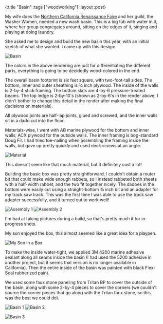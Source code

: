 {:title "Basin"
 :tags ["woodworking"]
 :layout :post}

My wife does the [Northern California Renaissance Faire](https://norcalrenfaire.com)
and her guild, the Washer Women, needed a new wash basin.
This is a big tub with water in it, where her group congregates
around, sitting on the edges of it, singing and playing at
doing laundry.

She asked me to design and build the new basin this year,
with an initial sketch of what she wanted. I came up with this
design: 

![Basin](/img/Basin_2022-Sep-14_02-57-35AM-000_CustomizedView15816825547.png)

The colors in the above rendering are just for differentiating
the different parts, everything is going to be decidedly
wood-colored in the end.

The overall basin footprint is six feet square, with two-foot-tall
sides. The bottom, inner and outer sheathing is &frac34; inch plywood. The
inside of the walls is 2-by-4 stick framing. The bottom slats are
4-by-6 pressure-treated beams. The top ledge is 2-by-10's
(shown as 2-by-6's in the render above, I didn't bother to
change this detail in the render after making the final
decisions on materials).

All plywood joints are half-lap joints, glued and screwed,
and the inner walls sit in a dado cut into the floor.

Materials-wise, I went with AB marine plywood for the
bottom and inner walls; ACX plywood for the outside
walls. The inner framing is bog-standard Doug Fir.
I had tried toe-nailing when assembling the framing
inside the walls, but gave up pretty quickly and used
deck screws at an angle.

<div class="center-img">

![Material](/img/IMG_6845.jpeg)

</div>

This doesn't seem like that much material, but it definitely
cost a lot!

Building the basic box was pretty straightforward. I couldn't
obtain a router bit that could make wide enough rabbets, so
I instead rabbeted both sheets with a half-width rabbet, and
the two fit together nicely. The dadoes in the bottom were
easily cut using a straight-bottom &frac34; inch bit and an
adapter for my track saw track. This was the first time I
was able to use the track saw adapter successfully, and it
turned out to work well!

<div class="center-img">

![Assembly 1](/img/68160951679__2A83A0E1-C1EA-4395-B4E2-1E3D8FC5BC6A.fullsizerender.jpeg)
![Assembly 2](/img/IMG_6849.jpeg)

</div>

I'm bad at taking pictures during a build, so that's pretty much
it for in-progress shots.

My son enjoyed the box, this almost seemed like a great idea
for a playpen.

<div class="center-img">

![My Son in a Box](/img/IMG_6853.jpeg)

</div>

To make the inside water-tight, we applied 3M 4200 marine adhesive
sealant along all seams inside the basin (I had used the 5200 adhesive
in another project, but it seems that version is no longer available
in California). Then the entire inside of the basin was painted with
black Flex-Seal rubberized paint.

We used some faux stone paneling from Tritan BP to cover the outside of
the basin, along with some 2-by-4 pieces to cover the corners (we couldn't
source the corner pieces that go along with the Tritan faux stone, so this
was the best we could do).

<div class="center-img">

![Basin 1](/img/IMG_6911.jpeg)
![Basin 2](/img/IMG_6912.jpeg)

</div>

<div class="center-img">

![Basin 3](/img/IMG_6913.jpeg)

</div>